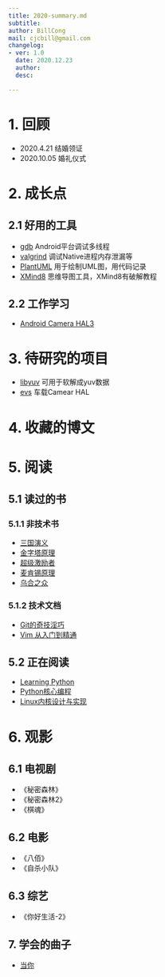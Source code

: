 ```yaml
---
title: 2020-summary.md
subtitle: 
author: BillCong
mail: cjcbill@gmail.com
changelog:
- ver: 1.0
  date: 2020.12.23
  author:
  desc: 

---
```


# 1. 回顾

- 2020.4.21 结婚领证
- 2020.10.05 婚礼仪式

# 2. 成长点

## 2.1 好用的工具

- [gdb]() Android平台调试多线程
- [valgrind]() 调试Native进程内存泄漏等
- [PlantUML]() 用于绘制UML图，用代码记录
- [XMind8]() 思维导图工具，XMind8有破解教程 

## 2.2 工作学习

- [Android Camera HAL3](https://source.android.com/devices/camera/camera3)

# 3. 待研究的项目

- [libyuv](https://chromium.googlesource.com/libyuv/libyuv/) 可用于软解成yuv数据
- [evs](https://source.android.com/devices/automotive/camera-hal#ievscamerastream-hw) 车载Camear HAL

# 4. 收藏的博文

# 5. 阅读
## 5.1 读过的书

### 5.1.1 非技术书

- [三国演义]()
- [金字塔原理]()
- [超级激励者]()
- [麦肯锡原理]()
- [乌合之众]()

### 5.1.2 技术文档

- [Git的奇技淫巧]()
- [Vim 从入门到精通]()

## 5.2 正在阅读

- [Learning Python](https://github.com/MrAlex6204/Books/blob/master/Learning%20Python%2C%205th%20Edition.pdf) 
- [Python核心编程]()
- [Linux内核设计与实现]()


# 6. 观影
## 6.1 电视剧

- 《秘密森林》
- 《秘密森林2》
- 《棋魂》

## 6.2 电影

- 《八佰》
- 《自杀小队》

## 6.3 综艺

- 《你好生活-2》

## 7. 学会的曲子

- [当你]()
